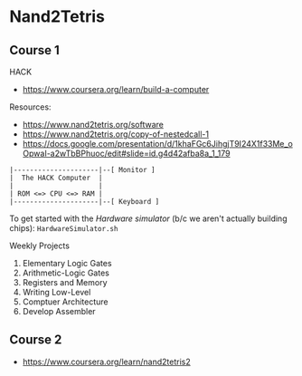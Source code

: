 # Nand2Tetris

## Course 1
HACK
* https://www.coursera.org/learn/build-a-computer

Resources:
* https://www.nand2tetris.org/software
* https://www.nand2tetris.org/copy-of-nestedcall-1
* https://docs.google.com/presentation/d/1khaFGc6JihgjT9I24X1f33Me_oOpwaI-a2wTbBPhuoc/edit#slide=id.g4d42afba8a_1_179

```
|---------------------|--[ Monitor ]
|  The HACK Computer  |
|                     |
| ROM <=> CPU <=> RAM |
|---------------------|--[ Keyboard ]
```

To get started with the *Hardware simulator* (b/c we aren't actually building chips): `HardwareSimulator.sh`

Weekly Projects
1. Elementary Logic Gates
1. Arithmetic-Logic Gates
1. Registers and Memory
1. Writing Low-Level
1. Comptuer Architecture
1. Develop Assembler

## Course 2
* https://www.coursera.org/learn/nand2tetris2